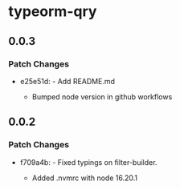 # typeorm-qry

## 0.0.3

### Patch Changes

- e25e51d: - Add README.md

  - Bumped node version in github workflows

## 0.0.2

### Patch Changes

- f709a4b: - Fixed typings on filter-builder.

  - Added .nvmrc with node 16.20.1
